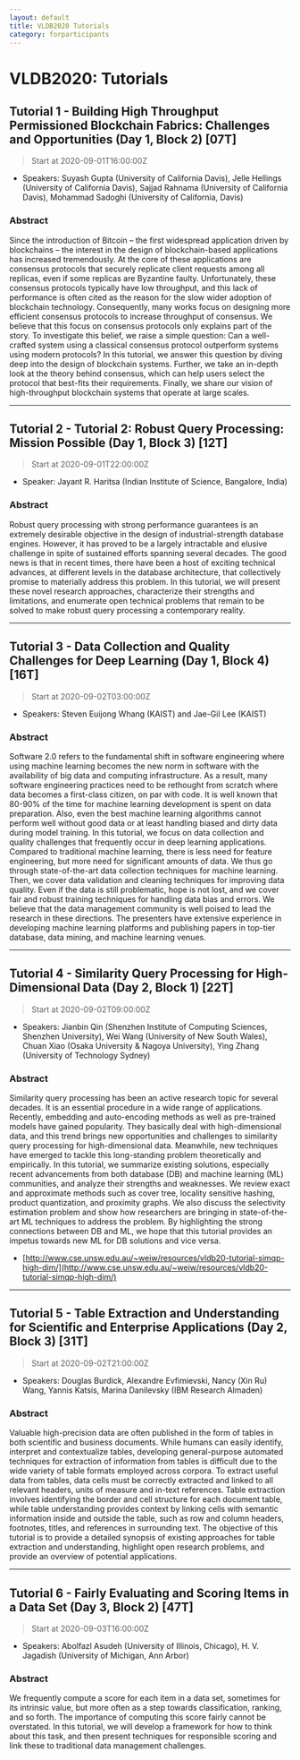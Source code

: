 ```yaml
---
layout: default
title: VLDB2020 Tutorials
category: forparticipants
---
```


# VLDB2020: Tutorials

## Tutorial 1 - Building High Throughput Permissioned Blockchain Fabrics: Challenges and Opportunities (Day 1, Block 2) [07T]

> Start at <span class="timeUTC">2020-09-01T16:00:00Z</span>

* Speakers: Suyash Gupta (University of California Davis), Jelle Hellings (University of California Davis), Sajjad Rahnama (University of California Davis), Mohammad Sadoghi (University of California, Davis)

### Abstract

Since the introduction of Bitcoin – the first widespread application driven by blockchains – the interest in the design of blockchain-based applications has increased tremendously. At the core of these applications are consensus protocols that securely replicate client requests among all replicas, even if some replicas are Byzantine faulty. Unfortunately, these consensus protocols typically have low throughput, and this lack of performance is often cited as the reason for the slow wider adoption of blockchain technology. Consequently, many works focus on designing more efficient consensus protocols to increase throughput of consensus.
We believe that this focus on consensus protocols only explains part of the story. To investigate this belief, we raise a simple question: Can a well-crafted system using a classical consensus protocol outperform systems using modern protocols? In this tutorial, we answer this question by diving deep into the design of blockchain systems. Further, we take an in-depth look at the theory behind consensus, which can help users select the protocol that best-fits their requirements. Finally, we share our vision of high-throughput blockchain systems that operate at large scales.

----

## Tutorial 2 - Tutorial 2: Robust Query Processing: Mission Possible (Day 1, Block 3) [12T]
> Start at <span class="timeUTC">2020-09-01T22:00:00Z</span>

* Speaker: Jayant R. Haritsa (Indian Institute of Science, Bangalore, India)

### Abstract

Robust query processing with strong performance guarantees is an extremely desirable objective in the design of industrial-strength database engines. However, it has proved to be a largely intractable and elusive challenge in spite of sustained efforts spanning several decades. The good news is that in recent times, there have been a host of exciting technical advances, at different levels in the database architecture, that collectively promise to materially address this problem. In this tutorial, we will present these novel research approaches, characterize their strengths and limitations,
and enumerate open technical problems that remain to be solved to make robust query processing a contemporary reality.

----

## Tutorial 3 - Data Collection and Quality Challenges for Deep Learning (Day 1, Block 4) [16T]

> Start at <span class="timeUTC">2020-09-02T03:00:00Z</span>

* Speakers: Steven Euijong Whang (KAIST) and Jae-Gil Lee (KAIST)

### Abstract

Software 2.0 refers to the fundamental shift in software engineering where using machine learning becomes the new norm in software with the availability of big data and computing infrastructure. As a result, many software engineering practices need to be rethought from scratch where data becomes a first-class citizen, on par with code. It is well known that 80-90% of the time for machine learning development is spent on data preparation. Also, even the best machine learning algorithms cannot perform well without good data or at least handling biased and dirty data during model training. In this tutorial, we focus on data collection and quality challenges that frequently occur in deep learning applications. Compared to traditional machine learning, there is less need for feature engineering, but more need for significant amounts of data. We thus go through state-of-the-art data collection techniques for machine learning. Then, we cover data validation and cleaning techniques for improving data quality. Even if the data is still problematic, hope is not lost, and we cover fair and robust training techniques for handling data bias and errors. We believe that the data management community is well poised to lead the research in these directions. The presenters have extensive experience in developing machine learning platforms and publishing papers in top-tier database, data mining, and machine learning venues.

----

## Tutorial 4 - Similarity Query Processing for High-Dimensional Data (Day 2, Block 1) [22T]

> Start at <span class="timeUTC">2020-09-02T09:00:00Z</span>

* Speakers: Jianbin Qin (Shenzhen Institute of Computing Sciences, Shenzhen University), Wei Wang (University of New South Wales), Chuan Xiao (Osaka University & Nagoya University), Ying Zhang (University of Technology Sydney)

### Abstract
Similarity query processing has been an active research topic for several decades. It is an essential procedure in a wide range of applications. Recently, embedding and auto-encoding methods as well as pre-trained models have gained popularity. They basically deal with high-dimensional data, and this trend brings new opportunities and challenges to similarity query processing for high-dimensional data. Meanwhile, new techniques have emerged to tackle this long-standing problem theoretically and empirically. In this tutorial, we summarize existing solutions, especially recent advancements from both database (DB) and machine learning (ML) communities, and analyze their strengths and weaknesses. We review exact and approximate methods such as cover tree, locality sensitive hashing, product quantization, and proximity graphs. We also discuss the selectivity estimation problem and show how researchers are bringing in state-of-the-art ML techniques to address the problem. By highlighting the strong connections between DB and ML, we hope that this tutorial provides an impetus towards new ML for DB solutions and vice versa.

* [http://www.cse.unsw.edu.au/~weiw/resources/vldb20-tutorial-simqp-high-dim/](http://www.cse.unsw.edu.au/~weiw/resources/vldb20-tutorial-simqp-high-dim/)

----

## Tutorial 5 - Table Extraction and Understanding for Scientific and Enterprise Applications (Day 2, Block 3) [31T]

> Start at <span class="timeUTC">2020-09-02T21:00:00Z</span>

* Speakers: Douglas Burdick, Alexandre Evfimievski, Nancy (Xin Ru) Wang, Yannis Katsis, Marina Danilevsky (IBM Research Almaden)

### Abstract

Valuable high-precision data are often published in the form of tables in both scientific and business documents. While humans can easily identify, interpret and contextualize tables, developing general-purpose automated techniques for extraction of information from tables is difficult due to the wide variety of table formats employed across corpora.
To extract useful data from tables, data cells must be correctly extracted and linked to all relevant headers, units of measure and in-text references. Table extraction involves identifying the border and cell structure for each document table, while table understanding provides context by linking cells with semantic information inside and outside the table, such as row and column headers, footnotes, titles, and references in surrounding text.
The objective of this tutorial is to provide a detailed synopsis of existing approaches for table extraction and understanding, highlight open research problems, and provide an overview of potential applications.

----

## Tutorial 6 - Fairly Evaluating and Scoring Items in a Data Set (Day 3, Block 2) [47T]

> Start at <span class="timeUTC">2020-09-03T16:00:00Z</span>

* Speakers: Abolfazl Asudeh (University of Illinois, Chicago), H. V. Jagadish (University of Michigan, Ann Arbor)

### Abstract

We frequently compute a score for each item in a data set, sometimes for its intrinsic value, but more often as a step towards classification, ranking, and so forth.
The importance of computing this score fairly cannot be overstated. In this tutorial, we will develop a framework for how to think about this task, and then present techniques for responsible scoring and link these to traditional data management challenges.



